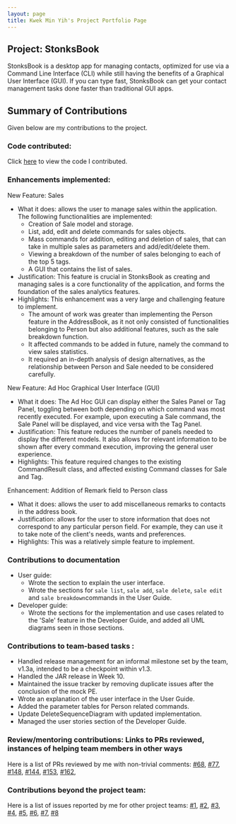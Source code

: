 ```yaml
---
layout: page
title: Kwek Min Yih's Project Portfolio Page
---
```


 ## Project: StonksBook

 StonksBook is a desktop app for managing contacts, optimized for use via a Command Line Interface (CLI) 
 while still having the benefits of a Graphical User Interface (GUI). 
 If you can type fast, StonksBook can get your contact management tasks done faster than traditional GUI apps.
 
 ## Summary of Contributions

 Given below are my contributions to the project.

 ### Code contributed:
 Click [here](https://nus-cs2103-ay2021s1.github.io/tp-dashboard/#breakdown=true&search=hakujitsu) to view the code I contributed.

 ### Enhancements implemented:
 
 New Feature: Sales
 * What it does: allows the user to manage sales within the application. The following functionalities are implemented:
     * Creation of Sale model and storage.
     * List, add, edit and delete commands for sales objects.
     * Mass commands for addition, editing and deletion of sales, that can take in multiple sales as parameters and add/edit/delete them.
     * Viewing a breakdown of the number of sales belonging to each of the top 5 tags.
     * A GUI that contains the list of sales.
 * Justification: This feature is crucial in StonksBook as creating and managing sales is a core functionality of the application, 
 and forms the foundation of the sales analytics features.
 * Highlights: This enhancement was a very large and challenging feature to implement.
     * The amount of work was greater than implementing the Person feature in the AddressBook, as it not only consisted of 
     functionalities belonging to Person but also additional features, such as the sale breakdown function.
     * It affected commands to be added in future, namely the command to view sales statistics. 
     * It required an in-depth analysis of design alternatives, as the relationship between Person and Sale needed to be considered carefully.
 
 New Feature: Ad Hoc Graphical User Interface (GUI)
 * What it does: The Ad Hoc GUI can display either the Sales Panel or Tag Panel, 
 toggling between both depending on which command was most recently executed. 
 For example, upon executing a Sale command, the Sale Panel will be displayed, and vice versa with the Tag Panel.
 * Justification: This feature reduces the number of panels needed to display the different models.
 It also allows for relevant information to be shown after every command execution, improving the general user experience.
 * Highlights: This feature required changes to the existing CommandResult class, and affected existing Command classes for Sale and Tag.
 
 Enhancement: Addition of Remark field to Person class
 * What it does: allows the user to add miscellaneous remarks to contacts in the address book. 
 * Justification: allows for the user to store information that does not correspond to any particular person field.
 For example, they can use it to take note of the client's needs, wants and preferences.
 * Highlights: This was a relatively simple feature to implement.
 
 ### Contributions to documentation
 
 - User guide:
     - Wrote the section to explain the user interface.
     - Wrote the sections for `sale list`, `sale add`, `sale delete`, `sale edit` and `sale breakdown`commands in the User Guide.
 - Developer guide: 
     - Wrote the sections for the implementation and use cases related to the 'Sale' feature in the Developer Guide,
     and added all UML diagrams seen in those sections.
 
 ### Contributions to team-based tasks :
 
 * Handled release management for an informal milestone set by the team, v1.3a, intended to be a checkpoint within v1.3.
 * Handled the JAR release in Week 10.
 * Maintained the issue tracker by removing duplicate issues after the conclusion of the mock PE. 
 * Wrote an explanation of the user interface in the User Guide.
 * Added the parameter tables for Person related commands.
 * Update DeleteSequenceDiagram with updated implementation.
 * Managed the user stories section of the Developer Guide.
 
 ### Review/mentoring contributions: Links to PRs reviewed, instances of helping team members in other ways
  Here is a list of PRs reviewed by me with non-trivial comments: 
  [#68](https://github.com/AY2021S1-CS2103T-T11-1/tp/pull/68), 
  [#77](https://github.com/AY2021S1-CS2103T-T11-1/tp/pull/77), 
  [#148](https://github.com/AY2021S1-CS2103T-T11-1/tp/pull/148), 
  [#144](https://github.com/AY2021S1-CS2103T-T11-1/tp/pull/114), 
  [#153](https://github.com/AY2021S1-CS2103T-T11-1/tp/pull/153),
  [#162](https://github.com/AY2021S1-CS2103T-T11-1/tp/pull/162),
 
 ### Contributions beyond the project team:
  Here is a list of issues reported by me for other project teams: [#1](https://github.com/hakujitsu/ped/issues/1), 
  [#2](https://github.com/hakujitsu/ped/issues/2), [#3](https://github.com/hakujitsu/ped/issues/3), 
  [#4](https://github.com/hakujitsu/ped/issues/4), [#5](https://github.com/hakujitsu/ped/issues/5), 
  [#6](https://github.com/hakujitsu/ped/issues/6), [#7](https://github.com/hakujitsu/ped/issues/7),
  [#8](https://github.com/hakujitsu/ped/issues/8)
